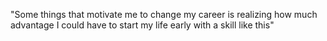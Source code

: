 "Some things that motivate me to change my career is realizing how much advantage I could have to start my life early with a skill like this"
